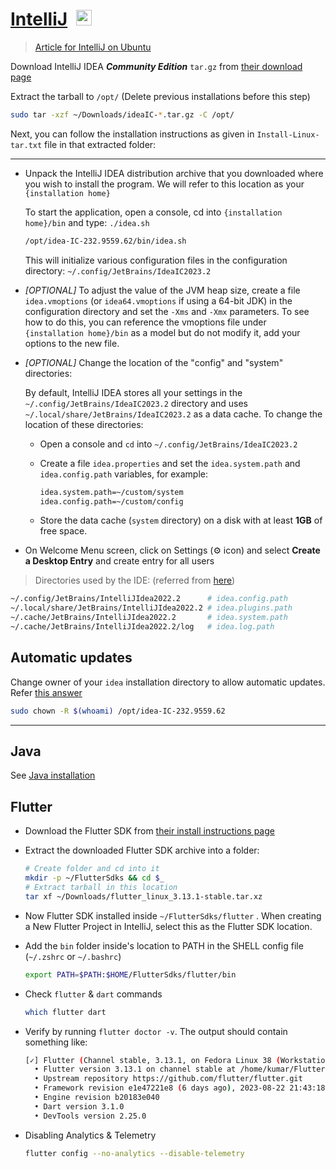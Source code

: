 # [IntelliJ](./IntelliJ/README.md)&ensp;<img src='https://upload.wikimedia.org/wikipedia/commons/thumb/9/9c/IntelliJ_IDEA_Icon.svg/1200px-IntelliJ_IDEA_Icon.svg.png' height="25">

> [Article for IntelliJ on Ubuntu](https://medium.com/geekculture/install-intellij-idea-android-sdk-flutter-sdk-on-ubuntu-20-04-108a14068668)

Download IntelliJ IDEA **_Community Edition_** `tar.gz` from [their download page](https://www.jetbrains.com/idea/download/?section=linux)

Extract the tarball to `/opt/` (Delete previous installations before this step)

```sh
sudo tar -xzf ~/Downloads/ideaIC-*.tar.gz -C /opt/
```

Next, you can follow the installation instructions as given in `Install-Linux-tar.txt` file in that extracted folder:

---

- Unpack the IntelliJ IDEA distribution archive that you downloaded where you wish to install the program. We will refer to this location as your `{installation home}`

  To start the application, open a console, cd into `{installation home}/bin` and type: `./idea.sh`

  ```sh
  /opt/idea-IC-232.9559.62/bin/idea.sh
  ```

  This will initialize various configuration files in the configuration directory:
  `~/.config/JetBrains/IdeaIC2023.2`

- _[OPTIONAL]_ To adjust the value of the JVM heap size, create a file `idea.vmoptions` (or `idea64.vmoptions` if using a 64-bit JDK) in the configuration directory and set the `-Xms` and `-Xmx` parameters. To see how to do this, you can reference the vmoptions file under `{installation home}/bin` as a model but do not modify it, add your options to the new file.

- _[OPTIONAL]_ Change the location of the "config" and "system" directories:

  By default, IntelliJ IDEA stores all your settings in the
  `~/.config/JetBrains/IdeaIC2023.2` directory
  and uses `~/.local/share/JetBrains/IdeaIC2023.2` as a data cache.
  To change the location of these directories:

  - Open a console and `cd` into `~/.config/JetBrains/IdeaIC2023.2`

  - Create a file `idea.properties` and set the `idea.system.path` and `idea.config.path` variables, for example:

    ```sh
    idea.system.path=~/custom/system
    idea.config.path=~/custom/config
    ```

  - Store the data cache (`system` directory) on a disk with at least **1GB** of free space.

- On Welcome Menu screen, click on Settings (⚙️ icon) and select
  **Create a Desktop Entry** and create entry for all users

> Directories used by the IDE: (referred from [here](https://intellij-support.jetbrains.com/hc/en-us/articles/206544519))

```sh
~/.config/JetBrains/IntelliJIdea2022.2      # idea.config.path
~/.local/share/JetBrains/IntelliJIdea2022.2 # idea.plugins.path
~/.cache/JetBrains/IntelliJIdea2022.2       # idea.system.path
~/.cache/JetBrains/IntelliJIdea2022.2/log   # idea.log.path
```

## Automatic updates

Change owner of your `idea` installation directory to allow automatic updates. Refer [this answer](https://askubuntu.com/questions/346936/can-not-update-intellij-because-of-error-permission-denied)

```sh
sudo chown -R $(whoami) /opt/idea-IC-232.9559.62
```

---

## Java

See [Java installation](../Java/README.md#)

## Flutter

- Download the Flutter SDK from [their install instructions page](https://docs.flutter.dev/get-started/install/linux#install-flutter-manually)

- Extract the downloaded Flutter SDK archive into a folder:

  ```sh
  # Create folder and cd into it
  mkdir -p ~/FlutterSdks && cd $_
  # Extract tarball in this location
  tar xf ~/Downloads/flutter_linux_3.13.1-stable.tar.xz
  ```

- Now Flutter SDK installed inside `~/FlutterSdks/flutter` . When creating a New Flutter Project in IntelliJ, select this as the Flutter SDK location.

- Add the `bin` folder inside's location to PATH in the SHELL config file (`~/.zshrc` or `~/.bashrc`)

  ```sh
  export PATH=$PATH:$HOME/FlutterSdks/flutter/bin
  ```

- Check `flutter` & `dart` commands

  ```sh
  which flutter dart
  ```

- Verify by running `flutter doctor -v`. The output should contain something like:

  ```sh
  [✓] Flutter (Channel stable, 3.13.1, on Fedora Linux 38 (Workstation Edition) 6.2.9-300.fc38.x86_64, locale en_US.UTF-8)
    • Flutter version 3.13.1 on channel stable at /home/kumar/FlutterSdks/flutter
    • Upstream repository https://github.com/flutter/flutter.git
    • Framework revision e1e47221e8 (6 days ago), 2023-08-22 21:43:18 -0700
    • Engine revision b20183e040
    • Dart version 3.1.0
    • DevTools version 2.25.0
  ```

- Disabling Analytics & Telemetry

  ```sh
  flutter config --no-analytics --disable-telemetry
  ```

